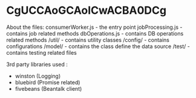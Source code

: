 # CgUCCAoGCAoICwACBA0DCg

About the files:
consumerWorker.js - the entry point
jobProcessing.js - contains job related methods
dbOperations.js - contains DB operations related methods
/util/ - contains utility classes
/config/ - contains configurations
/model/ - contains the class define the data source
/test/ - contains testing related files

3rd party libraries used :
- winston (Logging)
- bluebird (Promise related)
- fivebeans (Beantalk client)